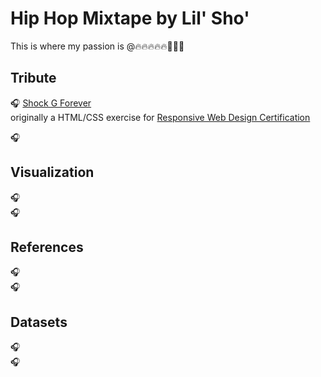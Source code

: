 # Hip Hop Mixtape by Lil' Sho'
This is where my passion is @🔥🔥🔥🔥🔥💯💯💯

## Tribute
🎧 [Shock G Forever](https://shokolocomocco.github.io/hiphop-mixtape/shock_tribute/shock) <br>
originally a HTML/CSS exercise for [Responsive Web Design Certification](https://www.freecodecamp.org/certification/fccdb1bf50b-431a-4af2-960b-30caab9d3de5/responsive-web-design) <br>

🎧 <br>

## Visualization
🎧 <br>
🎧 <br>

## References
🎧 <br>
🎧 <br>

## Datasets
🎧 <br>
🎧 <br>
##

